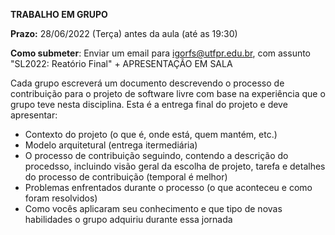 **TRABALHO EM GRUPO**

**Prazo:** 28/06/2022 (Terça) antes da aula (até as 19:30)

**Como submeter**: Enviar um email para igorfs@utfpr.edu.br, com assunto "SL2022: Reatório Final" + APRESENTAÇÃO EM SALA

Cada grupo escreverá um documento descrevendo o processo de contribuição para o projeto de software livre com base na experiência que o grupo teve nesta disciplina. Esta é a entrega final do projeto e deve apresentar:

- Contexto do projeto (o que é, onde está, quem mantém, etc.)
- Modelo arquitetural (entrega itermediária)
- O processo de contribuição seguindo, contendo a descrição do procedsso, incluindo visão  geral da escolha de projeto, tarefa e detalhes do processo de contribuição (temporal é melhor)
- Problemas enfrentados durante o processo (o que aconteceu e como foram resolvidos)
- Como vocês aplicaram seu conhecimento e que tipo de novas habilidades o grupo adquiriu durante essa jornada
